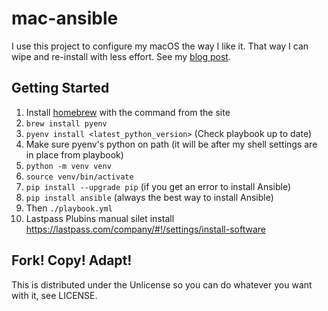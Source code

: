 mac-ansible
===========

I use this project to configure my macOS the way I like it. That way I can wipe
and re-install with less effort. See my
[blog post](https://adamj.eu/tech/2019/03/20/how-i-provision-my-macbook-with-ansible/).

Getting Started
---------------

1. Install [homebrew](http://brew.sh/) with the command from the site
2. `brew install pyenv`
3. `pyenv install <latest_python_version>` (Check playbook up to date)
4. Make sure pyenv's python on path (it will be after my shell settings are in place from playbook)
5. `python -m venv venv`
6. `source venv/bin/activate`
6. `pip install --upgrade pip`  (if you get an error to install Ansible)
5. `pip install ansible` (always the best way to install Ansible)
6. Then `./playbook.yml`
7. Lastpass Plubins manual silet install https://lastpass.com/company/#!/settings/install-software

Fork! Copy! Adapt!
------------------

This is distributed under the Unlicense so you can do whatever you want with
it, see LICENSE.
